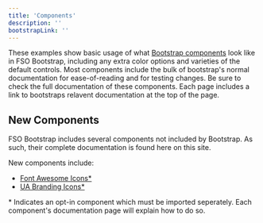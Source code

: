 ```yaml
---
title: 'Components'
description: ''
bootstrapLink: ''
---
```


These examples show basic usage of what [Bootstrap components](http://getbootstrap.com/docs/4.1/components/alerts/) look like in FSO Bootstrap, including any extra color options and varieties of the default controls. Most components include the bulk of bootstrap's normal documentation for ease-of-reading and for testing changes. Be sure to check the full documentation of these components. Each page includes a link to bootstraps relavent documentation at the top of the page.

## New Components

FSO Bootstrap includes several components not included by Bootstrap. As such, their complete documentation is found here on this site. 

New components include:

- [Font Awesome Icons\*](./font-awesome-icons.html)
- [UA Branding Icons\*](./ua-brand-icons.html)

\* Indicates an opt-in component which must be imported seperately. Each component's documentation page will explain how to do so.
